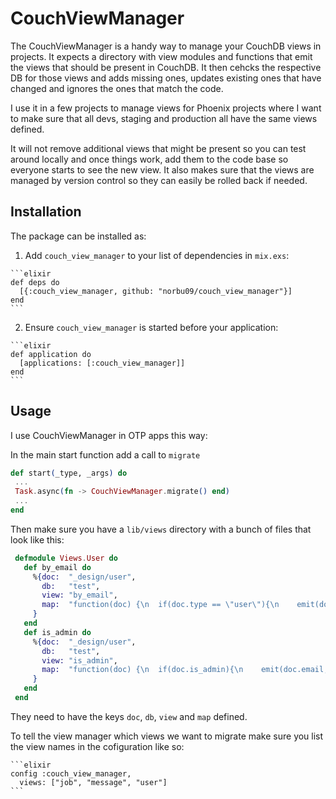 # CouchViewManager

The CouchViewManager is a handy way to manage your CouchDB views in
projects. It expects a directory with view modules and functions that
emit the views that should be present in CouchDB. It then cehcks the
respective DB for those views and adds missing ones, updates existing
ones that have changed and ignores the ones that match the code.

I use it in a few projects to manage views for Phoenix projects where I
want to make sure that all devs, staging and production all have the
same views defined.

It will not remove additional views that might be present so you can
test around locally and once things work, add them to the code base so
everyone starts to see the new view. It also makes sure that the views
are managed by version control so they can easily be rolled back if
needed.

## Installation

The package can be installed as:

  1. Add `couch_view_manager` to your list of dependencies in `mix.exs`:

    ```elixir
    def deps do
      [{:couch_view_manager, github: "norbu09/couch_view_manager"}]
    end
    ```

  2. Ensure `couch_view_manager` is started before your application:

    ```elixir
    def application do
      [applications: [:couch_view_manager]]
    end
    ```

## Usage

I use CouchViewManager in OTP apps this way:

In the main start function add a call to `migrate` 

   ```elixir
  def start(_type, _args) do
    ...
    Task.async(fn -> CouchViewManager.migrate() end)
    ...
  end
  ```

Then make sure you have a `lib/views` directory with a bunch of files
that look like this:

   ```elixir
    defmodule Views.User do
      def by_email do
        %{doc:  "_design/user",
          db:   "test",
          view: "by_email",
          map:  "function(doc) {\n  if(doc.type == \"user\"){\n    emit(doc.email, null);\n  }\n}"
        }
      end
      def is_admin do
        %{doc:  "_design/user",
          db:   "test",
          view: "is_admin",
          map:  "function(doc) {\n  if(doc.is_admin){\n    emit(doc.email, null);\n  }\n}"
        }
      end
    end
   ```

They need to have the keys `doc`, `db`, `view` and `map` defined.

To tell the view manager which views we want to migrate make sure you
list the view names in the cofiguration like so:

    ```elixir
    config :couch_view_manager,
      views: ["job", "message", "user"]
    ```

